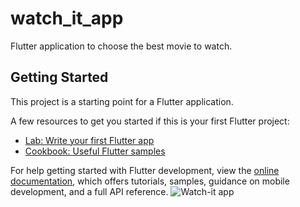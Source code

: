 # watch_it_app

Flutter application to choose the best movie to watch.

## Getting Started

This project is a starting point for a Flutter application.

A few resources to get you started if this is your first Flutter project:

- [Lab: Write your first Flutter app](https://docs.flutter.dev/get-started/codelab)
- [Cookbook: Useful Flutter samples](https://docs.flutter.dev/cookbook)

For help getting started with Flutter development, view the
[online documentation](https://docs.flutter.dev/), which offers tutorials,
samples, guidance on mobile development, and a full API reference.
![Watch-it app](https://github.com/MarkMeme/watch-it-app/assets/119113382/cc6635ea-ca65-465a-b094-74b2c935a081)
